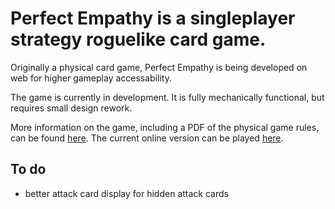 # Perfect Empathy is a singleplayer strategy roguelike card game.

Originally a physical card game, Perfect Empathy is being developed on web for higher gameplay accessability.

The game is currently in development. It is fully mechanically functional, but requires small design rework.

More information on the game, including a PDF of the physical game rules, can be found [here](https://v-os.ca/Perfectus%20Empatheia).
The current online version can be played [here](https://v-exec.github.io/Perfect-Empathy/).

## To do

- better attack card display for hidden attack cards